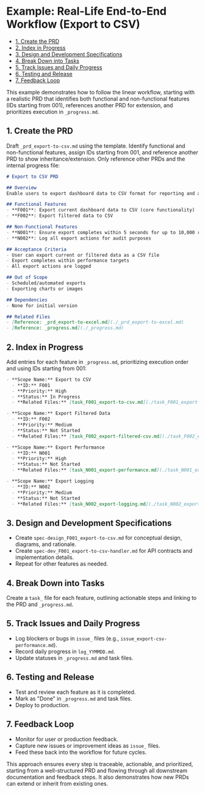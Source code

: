# Example: Real-Life End-to-End Workflow (Export to CSV)

- [1. Create the PRD](#1-create-the-prd)
- [2. Index in Progress](#2-index-in-progress)
- [3. Design and Development Specifications](#3-design-and-development-specifications)
- [4. Break Down into Tasks](#4-break-down-into-tasks)
- [5. Track Issues and Daily Progress](#5-track-issues-and-daily-progress)
- [6. Testing and Release](#6-testing-and-release)
- [7. Feedback Loop](#7-feedback-loop)

This example demonstrates how to follow the linear workflow, starting with a realistic PRD that identifies both functional and non-functional features (IDs starting from 001), references another PRD for extension, and prioritizes execution in `_progress.md`.

## 1. Create the PRD

Draft `_prd_export-to-csv.md` using the template. Identify functional and non-functional features, assign IDs starting from 001, and reference another PRD to show inheritance/extension. Only reference other PRDs and the internal progress file:

```markdown
# Export to CSV PRD

## Overview
Enable users to export dashboard data to CSV format for reporting and analysis. This PRD extends the existing [Export to Excel PRD](./_prd_export-to-excel.md) to provide CSV support.

## Functional Features
- **F001**: Export current dashboard data to CSV (core functionality)
- **F002**: Export filtered data to CSV

## Non-Functional Features
- **N001**: Ensure export completes within 5 seconds for up to 10,000 records
- **N002**: Log all export actions for audit purposes

## Acceptance Criteria
- User can export current or filtered data as a CSV file
- Export completes within performance targets
- All export actions are logged

## Out of Scope
- Scheduled/automated exports
- Exporting charts or images

## Dependencies
- None for initial version

## Related Files
- [Reference: _prd_export-to-excel.md](./_prd_export-to-excel.md)
- [Reference: _progress.md](./_progress.md)
```

## 2. Index in Progress

Add entries for each feature in `_progress.md`, prioritizing execution order and using IDs starting from 001:

```markdown
- **Scope Name:** Export to CSV
  - **ID:** F001
  - **Priority:** High
  - **Status:** In Progress
  - **Related Files:** [task_F001_export-to-csv.md](./task_F001_export-to-csv.md)

- **Scope Name:** Export Filtered Data
  - **ID:** F002
  - **Priority:** Medium
  - **Status:** Not Started
  - **Related Files:** [task_F002_export-filtered-csv.md](./task_F002_export-filtered-csv.md)

- **Scope Name:** Export Performance
  - **ID:** N001
  - **Priority:** High
  - **Status:** Not Started
  - **Related Files:** [task_N001_export-performance.md](./task_N001_export-performance.md)

- **Scope Name:** Export Logging
  - **ID:** N002
  - **Priority:** Medium
  - **Status:** Not Started
  - **Related Files:** [task_N002_export-logging.md](./task_N002_export-logging.md)
```

## 3. Design and Development Specifications

- Create `spec-design_F001_export-to-csv.md` for conceptual design, diagrams, and rationale.
- Create `spec-dev_F001_export-to-csv-handler.md` for API contracts and implementation details.
- Repeat for other features as needed.

## 4. Break Down into Tasks

Create a `task_` file for each feature, outlining actionable steps and linking to the PRD and `_progress.md`.

## 5. Track Issues and Daily Progress

- Log blockers or bugs in `issue_` files (e.g., `issue_export-csv-performance.md`).
- Record daily progress in `log_YYMMDD.md`.
- Update statuses in `_progress.md` and task files.

## 6. Testing and Release

- Test and review each feature as it is completed.
- Mark as "Done" in `_progress.md` and task files.
- Deploy to production.

## 7. Feedback Loop

- Monitor for user or production feedback.
- Capture new issues or improvement ideas as `issue_` files.
- Feed these back into the workflow for future cycles.

This approach ensures every step is traceable, actionable, and prioritized, starting from a well-structured PRD and flowing through all downstream documentation and feedback steps. It also demonstrates how new PRDs can extend or inherit from existing ones.
